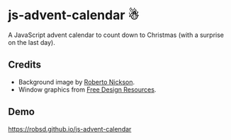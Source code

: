 # js-advent-calendar ☃

A JavaScript advent calendar to count down to Christmas (with a surprise on the last day).

## Credits

- Background image by [Roberto Nickson](https://unsplash.com/photos/5PQn41LFsQk).
- Window graphics from [Free Design Resources](https://freedesignresources.net/free-christmas-icons-vector).

## Demo

https://robsd.github.io/js-advent-calendar